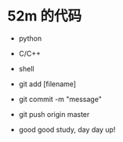 # 52m 的代码
* python
* C/C++
* shell



* git add [filename]
* git commit -m "message"
* git push origin master


* good good study, day day up!














 

